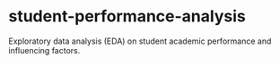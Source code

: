 # student-performance-analysis
Exploratory data analysis (EDA) on student academic performance and influencing factors.
